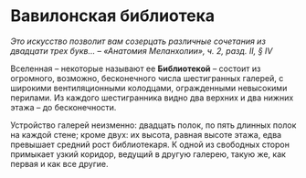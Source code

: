 # Вавилонская библиотека


*Это искусство позволит вам созерцать различные сочетания из двадцати трех букв… – «Анатомия Меланхолии», ч. 2, разд. II, § IV*

Вселенная – некоторые называют ее **Библиотекой** – состоит из огромного, возможно, бесконечного числа шестигранных галерей, с широкими вентиляционными колодцами, огражденными невысокими перилами. Из каждого шестигранника видно два верхних и два нижних этажа – до бесконечности. 

Устройство галерей неизменно: двадцать полок, по пять длинных полок на каждой стене; кроме двух: их высота, равная высоте этажа, едва превышает средний рост библиотекаря. К одной из свободных сторон примыкает узкий коридор, ведущий в другую галерею, такую же, как первая и как все другие. 
